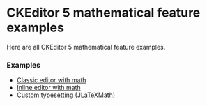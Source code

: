 # CKEditor 5 mathematical feature examples

Here are all CKEditor 5 mathematical feature examples.

### Examples
- [Classic editor with math](classic-editor-with-math/)
- [Inline editor with math](inline-editor-with-math/)
- [Custom typesetting (JLaTeXMath)](jlatexmath-example/)

